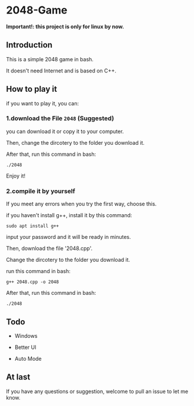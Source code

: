 # 2048-Game

**Important!: this project is only for linux by now.**

## Introduction

This is a simple 2048 game in bash.

It doesn't need Internet and is based on C++.

## How to play it

if you want to play it, you can:

### 1.download the File `2048` (**Suggested**)

you can download it or copy it to your computer.

Then, change the dircotery to the folder you download it.

After that, run this command in bash:

```
./2048
```

Enjoy it!

### 2.compile it by yourself

If you meet any errors when you try the first way, choose this.

if you haven't install g++, install it by this command:

```
sudo apt install g++
```

input your password and it will be ready in minutes.

Then, download the file '2048.cpp'.

Change the dircotery to the folder you download it.

run this command in bash:

```
g++ 2048.cpp -o 2048
```

After that, run this command in bash:

```
./2048
```

## Todo

- Windows

- Better UI

- Auto Mode

## At last

If you have any questions or suggestion, welcome to pull an issue to let me know.
